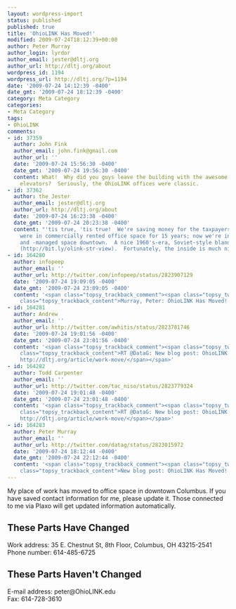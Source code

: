 ```yaml
---
layout: wordpress-import
status: published
published: true
title: 'OhioLINK Has Moved!'
modified: 2009-07-24T18:12:39+00:00
author: Peter Murray
author_login: lyrdor
author_email: jester@dltj.org
author_url: http://dltj.org/about
wordpress_id: 1194
wordpress_url: http://dltj.org/?p=1194
date: '2009-07-24 14:12:39 -0400'
date_gmt: '2009-07-24 18:12:39 -0400'
category: Meta Category
categories:
- Meta Category
tags:
- OhioLINK
comments:
- id: 37359
  author: John Fink
  author_email: john.fink@gmail.com
  author_url: ''
  date: '2009-07-24 15:56:30 -0400'
  date_gmt: '2009-07-24 19:56:30 -0400'
  content: What!  Why did you guys leave the building with the awesome nixie tube
    elevators?  Seriously, the OhioLINK offices were classic.
- id: 37362
  author: the Jester
  author_email: jester@dltj.org
  author_url: http://dltj.org/about
  date: '2009-07-24 16:23:38 -0400'
  date_gmt: '2009-07-24 20:23:38 -0400'
  content: "'tis true, 'tis true!  We're saving money for the taxpayers of Ohio.  We
    were in commercially rented office space for 15 years; now we're in state-owned
    and -managed space downtown.  A nice 1960's-era, Soviet-style bland office building
    (http://bit.ly/olink-str-view).  Fortunately, the inside is much nicer."
- id: 164280
  author: infopeep
  author_email: ''
  author_url: http://twitter.com/infopeep/status/2823907129
  date: '2009-07-24 19:09:05 -0400'
  date_gmt: '2009-07-24 23:09:05 -0400'
  content: '<span class="topsy_trackback_comment"><span class="topsy_twitter_username"><span
    class="topsy_trackback_content">Murray, Peter: OhioLINK Has Moved! http://snipurl.com/nvt7w</span></span>'
- id: 164281
  author: Andrew
  author_email: ''
  author_url: http://twitter.com/awhitis/status/2823781746
  date: '2009-07-24 19:01:56 -0400'
  date_gmt: '2009-07-24 23:01:56 -0400'
  content: '<span class="topsy_trackback_comment"><span class="topsy_twitter_username"><span
    class="topsy_trackback_content">RT @DataG: New blog post: OhioLINK Has Moved!
    http://dltj.org/article/work-move/</span></span>'
- id: 164282
  author: Todd Carpenter
  author_email: ''
  author_url: http://twitter.com/tac_niso/status/2823779324
  date: '2009-07-24 19:01:48 -0400'
  date_gmt: '2009-07-24 23:01:48 -0400'
  content: '<span class="topsy_trackback_comment"><span class="topsy_twitter_username"><span
    class="topsy_trackback_content">RT @DataG: New blog post: OhioLINK Has Moved!
    http://dltj.org/article/work-move/</span></span>'
- id: 164283
  author: Peter Murray
  author_email: ''
  author_url: http://twitter.com/datag/status/2823015972
  date: '2009-07-24 18:12:44 -0400'
  date_gmt: '2009-07-24 22:12:44 -0400'
  content: '<span class="topsy_trackback_comment"><span class="topsy_twitter_username"><span
    class="topsy_trackback_content">New blog post: OhioLINK Has Moved! http://dltj.org/article/work-move/</span></span>'
---
```

<p>My place of work has moved to office space in downtown Columbus.  If you have saved contact information for me, please update it.  Those connected to me via Plaxo will get updated information automatically.</p>
<h2>These Parts Have Changed</h2>
<p>Work address:  35 E. Chestnut St, 8th Floor, Columbus, OH  43215-2541<br />
Phone number:  614-485-6725</p>
<h2>These Parts Haven't Changed</h2>
<p>E-mail address:  peter@OhioLINK.edu<br />
Fax:  614-728-3610<br />
<!--more--></p>
